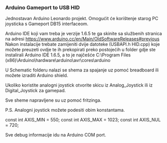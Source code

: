 ### Arduino Gameport to USB HID

Jednostavan Arduino Leonardo projekt. Omogućit će korištenje starog PC joysticka s Gameport DB15 interfaceom.

Arduino IDE koji vam treba je verzije 1.6.5 te ga skinite sa službenih stranica na adresi https://www.arduino.cc/en/Main/OldSoftwareReleases#previous
Nakon instalacije trebate zamijeniti dvije datoteke (USBAPI.h HID.cpp) koje možete preuzeti ovdje te ih prekopirati preko postojećih u folder gdje ste instalirali Arduino IDE 1.6.5, a to je najčešće C:\Program Files (x86)\Arduino\hardware\arduino\avr\cores\arduino


U Schematic folderu nalazi se shema za spajanje uz pomoć breadboard ili možete izraditi Arduino shield.

Ukoliko koristite analogni joystick otvorite skicu iz Analog_Joystick ili iz Digital_Joystick za gamepad.

Sve sheme napravljene su uz pomoć fritzinga.

P.S. Analogni joystick možete podesiti obim konstantama.

const int AXIS_MIN = 550;
const int AXIS_MAX = 1023;
const int AXIS_NUL = 720; 

Sve debug informacije idu na Arduino COM port.
